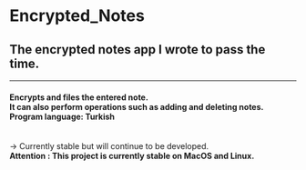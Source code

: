 # Encrypted_Notes

<h2> The encrypted notes app I wrote to pass the time. </h2> 
<hr/>
<h4> Encrypts and files the entered note. <br/>
It can also perform operations such as adding and deleting notes. <br/>
Program language: Turkish </h4>
<br />
-> Currently stable but will continue to be developed. <br />
<b> Attention <b/> : This project is currently stable on MacOS and Linux.

